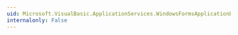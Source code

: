```yaml
---
uid: Microsoft.VisualBasic.ApplicationServices.WindowsFormsApplicationBase.OnRun
internalonly: False
---
```

